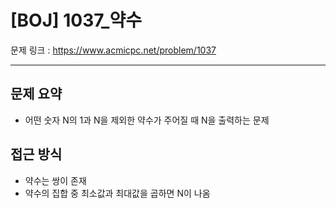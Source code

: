 # [BOJ] 1037_약수

문제 링크 : https://www.acmicpc.net/problem/1037

-----------------------
## 문제 요약
  - 어떤 숫자 N의 1과 N을 제외한 약수가 주어질 때 N을 출력하는 문제

## 접근 방식
  - 약수는 쌍이 존재
  - 약수의 집합 중 최소값과 최대값을 곱하면 N이 나옴
